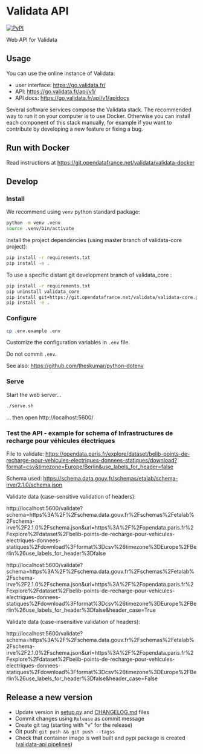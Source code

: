# Validata API

[![PyPI](https://img.shields.io/pypi/v/validata-api.svg)](https://pypi.python.org/pypi/validata-api)

Web API for Validata

## Usage

You can use the online instance of Validata:

- user interface: https://go.validata.fr/
- API: https://go.validata.fr/api/v1/
- API docs: https://go.validata.fr/api/v1/apidocs

Several software services compose the Validata stack. The recommended way to run it on your computer is to use Docker. Otherwise you can install each component of this stack manually, for example if you want to contribute by developing a new feature or fixing a bug.

## Run with Docker

Read instructions at https://git.opendatafrance.net/validata/validata-docker

## Develop

### Install

We recommend using `venv` python standard package:

```bash
python -m venv .venv
source .venv/bin/activate
```

Install the project dependencies (using master branch of validata-core project):

```bash
pip install -r requirements.txt
pip install -e .
```

To use a specific distant git development branch of validata_core :
```bash
pip install -r requirements.txt
pip uninstall validata_core
pip install git+https://git.opendatafrance.net/validata/validata-core.git@development-branch
pip install -e .
```


### Configure

```bash
cp .env.example .env
```

Customize the configuration variables in `.env` file.

Do not commit `.env`.

See also: https://github.com/theskumar/python-dotenv

### Serve

Start the web server...

```bash
./serve.sh
```

... then open http://localhost:5600/

### Test the API - example for schema of Infrastructures de recharge pour véhicules électriques

File to validate: https://opendata.paris.fr/explore/dataset/belib-points-de-recharge-pour-vehicules-electriques-donnees-statiques/download?format=csv&timezone=Europe/Berlin&use_labels_for_header=false

Schema used: https://schema.data.gouv.fr/schemas/etalab/schema-irve/2.1.0/schema.json

Validate data (case-sensitive validation of headers):

http://localhost:5600/validate?schema=https%3A%2F%2Fschema.data.gouv.fr%2Fschemas%2Fetalab%2Fschema-irve%2F2.1.0%2Fschema.json&url=https%3A%2F%2Fopendata.paris.fr%2Fexplore%2Fdataset%2Fbelib-points-de-recharge-pour-vehicules-electriques-donnees-statiques%2Fdownload%3Fformat%3Dcsv%26timezone%3DEurope%2FBerlin%26use_labels_for_header%3Dfalse

http://localhost:5600/validate?schema=https%3A%2F%2Fschema.data.gouv.fr%2Fschemas%2Fetalab%2Fschema-irve%2F2.1.0%2Fschema.json&url=https%3A%2F%2Fopendata.paris.fr%2Fexplore%2Fdataset%2Fbelib-points-de-recharge-pour-vehicules-electriques-donnees-statiques%2Fdownload%3Fformat%3Dcsv%26timezone%3DEurope%2FBerlin%26use_labels_for_header%3Dfalse&header_case=True



Validate data (case-insensitive validation of headers):

http://localhost:5600/validate?schema=https%3A%2F%2Fschema.data.gouv.fr%2Fschemas%2Fetalab%2Fschema-irve%2F2.1.0%2Fschema.json&url=https%3A%2F%2Fopendata.paris.fr%2Fexplore%2Fdataset%2Fbelib-points-de-recharge-pour-vehicules-electriques-donnees-statiques%2Fdownload%3Fformat%3Dcsv%26timezone%3DEurope%2FBerlin%26use_labels_for_header%3Dfalse&header_case=False

## Release a new version

- Update version in [setup.py](setup.py) and [CHANGELOG.md](CHANGELOG.md) files
- Commit changes using `Release` as commit message
- Create git tag (starting with "v" for the release)
- Git push: `git push && git push --tagss`
- Check that container image is well built and pypi package is created ([validata-api pipelines](https://git.opendatafrance.net/validata/validata-api/-/pipelines))
